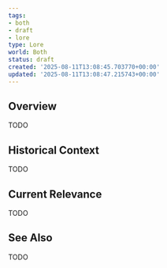 ```yaml
---
tags:
- both
- draft
- lore
type: Lore
world: Both
status: draft
created: '2025-08-11T13:08:45.703770+00:00'
updated: '2025-08-11T13:08:47.215743+00:00'
---
```



## Overview

TODO
## Historical Context

TODO
## Current Relevance

TODO
## See Also

TODO
